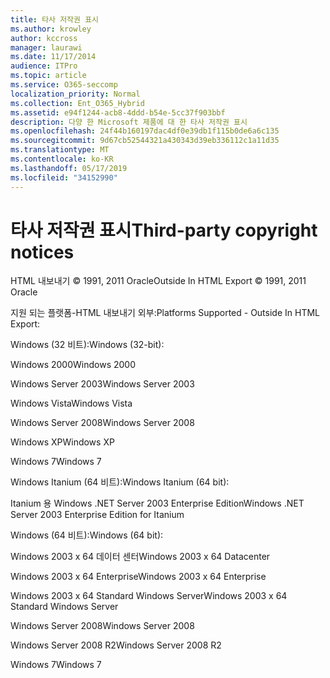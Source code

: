 ```yaml
---
title: 타사 저작권 표시
ms.author: krowley
author: kccross
manager: laurawi
ms.date: 11/17/2014
audience: ITPro
ms.topic: article
ms.service: O365-seccomp
localization_priority: Normal
ms.collection: Ent_O365_Hybrid
ms.assetid: e94f1244-acb8-4ddd-b54e-5cc37f903bbf
description: 다양 한 Microsoft 제품에 대 한 타사 저작권 표시
ms.openlocfilehash: 24f44b160197dac4df0e39db1f115b0de6a6c135
ms.sourcegitcommit: 9d67cb52544321a430343d39eb336112c1a11d35
ms.translationtype: MT
ms.contentlocale: ko-KR
ms.lasthandoff: 05/17/2019
ms.locfileid: "34152990"
---
```

# <a name="third-party-copyright-notices"></a><span data-ttu-id="947f6-103">타사 저작권 표시</span><span class="sxs-lookup"><span data-stu-id="947f6-103">Third-party copyright notices</span></span>

<span data-ttu-id="947f6-104">HTML 내보내기 © 1991, 2011 Oracle</span><span class="sxs-lookup"><span data-stu-id="947f6-104">Outside In HTML Export © 1991, 2011 Oracle</span></span>
  
<span data-ttu-id="947f6-105">지원 되는 플랫폼-HTML 내보내기 외부:</span><span class="sxs-lookup"><span data-stu-id="947f6-105">Platforms Supported - Outside In HTML Export:</span></span>
  
<span data-ttu-id="947f6-106">Windows (32 비트):</span><span class="sxs-lookup"><span data-stu-id="947f6-106">Windows (32-bit):</span></span>
  
<span data-ttu-id="947f6-107">Windows 2000</span><span class="sxs-lookup"><span data-stu-id="947f6-107">Windows 2000</span></span>
  
<span data-ttu-id="947f6-108">Windows Server 2003</span><span class="sxs-lookup"><span data-stu-id="947f6-108">Windows Server 2003</span></span>
  
<span data-ttu-id="947f6-109">Windows Vista</span><span class="sxs-lookup"><span data-stu-id="947f6-109">Windows Vista</span></span>
  
<span data-ttu-id="947f6-110">Windows Server 2008</span><span class="sxs-lookup"><span data-stu-id="947f6-110">Windows Server 2008</span></span>
  
<span data-ttu-id="947f6-111">Windows XP</span><span class="sxs-lookup"><span data-stu-id="947f6-111">Windows XP</span></span>
  
<span data-ttu-id="947f6-112">Windows 7</span><span class="sxs-lookup"><span data-stu-id="947f6-112">Windows 7</span></span>
  
<span data-ttu-id="947f6-113">Windows Itanium (64 비트):</span><span class="sxs-lookup"><span data-stu-id="947f6-113">Windows Itanium (64 bit):</span></span>
  
<span data-ttu-id="947f6-114">Itanium 용 Windows .NET Server 2003 Enterprise Edition</span><span class="sxs-lookup"><span data-stu-id="947f6-114">Windows .NET Server 2003 Enterprise Edition for Itanium</span></span>
  
<span data-ttu-id="947f6-115">Windows (64 비트):</span><span class="sxs-lookup"><span data-stu-id="947f6-115">Windows (64 bit):</span></span>
  
<span data-ttu-id="947f6-116">Windows 2003 x 64 데이터 센터</span><span class="sxs-lookup"><span data-stu-id="947f6-116">Windows 2003 x 64 Datacenter</span></span>
  
<span data-ttu-id="947f6-117">Windows 2003 x 64 Enterprise</span><span class="sxs-lookup"><span data-stu-id="947f6-117">Windows 2003 x 64 Enterprise</span></span>
  
<span data-ttu-id="947f6-118">Windows 2003 x 64 Standard Windows Server</span><span class="sxs-lookup"><span data-stu-id="947f6-118">Windows 2003 x 64 Standard Windows Server</span></span>
  
<span data-ttu-id="947f6-119">Windows Server 2008</span><span class="sxs-lookup"><span data-stu-id="947f6-119">Windows Server 2008</span></span>
  
<span data-ttu-id="947f6-120">Windows Server 2008 R2</span><span class="sxs-lookup"><span data-stu-id="947f6-120">Windows Server 2008 R2</span></span>
  
<span data-ttu-id="947f6-121">Windows 7</span><span class="sxs-lookup"><span data-stu-id="947f6-121">Windows 7</span></span>
  

